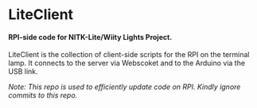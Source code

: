 # LiteClient

<h4>RPI-side code for NITK-Lite/Wiity Lights Project. </h4>
<p>
LiteClient is the collection of client-side scripts for the RPI on the terminal lamp. It connects to the server via Webscoket and to the Arduino via the USB link.
</p>
<p>
<i>Note: This repo is used to efficiently update code on RPI. Kindly ignore commits to this repo.</i>
</p>
